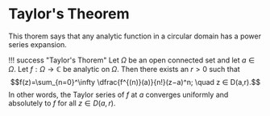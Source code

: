 # Taylor's Theorem

This thorem says that any analytic function in a circular domain has a power series expansion.

!!! success "Taylor's Thorem"
     Let $\Omega$ be an open connected set and let $a\in \Omega$. Let $f:\Omega→\mathbb{C}$ be analytic on $\Omega$. Then there exists an $r>0$ such that
     $$f(z)=\sum_{n=0}^\infty \dfrac{f^{(n)}(a)}{n!}(z−a)^n; \quad z ∈ D(a,r).$$
     In other words, the Taylor series of $f$ at $a$ converges uniformly and absolutely to $f$ for all $z∈D(a,r)$.
